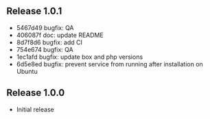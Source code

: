 ## Release 1.0.1

* 5467d49 bugfix: QA
* 406087f doc: update README
* 8d7f8d6 bugfix: add CI
* 754e674 bugfix: QA
* 1ec1afd bugfix: update box and php versions
* 6d5e8ed bugfix: prevent service from running after installation on Ubuntu

## Release 1.0.0

* Initial release
